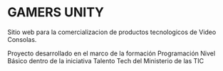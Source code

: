 # GAMERS UNITY
Sitio web para la comercializacion de productos tecnologicos de Video Consolas.

Proyecto desarrollado en el marco de la formación Programación Nivel
Básico dentro de la iniciativa Talento Tech del Ministerio de las TIC